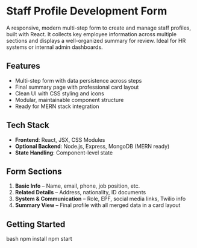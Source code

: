 #  Staff Profile Development Form

A responsive, modern multi-step form to create and manage staff profiles, built with React. It collects key employee information across multiple sections and displays a well-organized summary for review. Ideal for HR systems or internal admin dashboards.


##  Features

- Multi-step form with data persistence across steps
- Final summary page with professional card layout
- Clean UI with CSS styling and icons
- Modular, maintainable component structure
- Ready for MERN stack integration


##  Tech Stack

- **Frontend**: React, JSX, CSS Modules
- **Optional Backend**: Node.js, Express, MongoDB (MERN ready)
- **State Handling**: Component-level state


##  Form Sections

1. **Basic Info** – Name, email, phone, job position, etc.
2. **Related Details** – Address, nationality, ID documents
3. **System & Communication** – Role, EPF, social media links, Twilio info
4. **Summary View** – Final profile with all merged data in a card layout


##  Getting Started
bash
npm install
npm start
